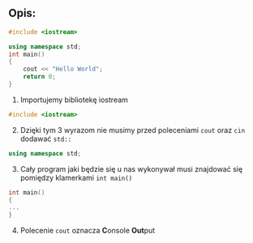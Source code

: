 ## Opis:
```cpp
#include <iostream>

using namespace std;
int main()
{
    cout << "Hello World";
    return 0;
}

```
1. Importujemy bibliotekę iostream
```cpp
#include <iostream>
```
2. Dzięki tym 3 wyrazom nie musimy przed poleceniami `cout` oraz `cin` dodawać `std::`
```cpp
using namespace std;
```
3. Cały program jaki będzie się u nas wykonywał musi znajdować się pomiędzy klamerkami `int main()`
```cpp
int main()
{
...
}
```
4. Polecenie `cout` oznacza **C**onsole **Out**put